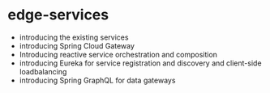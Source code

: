 # edge-services

* introducing the existing services 
* introducing Spring Cloud Gateway 
* Introducing reactive service orchestration and composition 
* introducing Eureka for service registration and discovery and client-side loadbalancing 
* introducing Spring GraphQL for data gateways 

